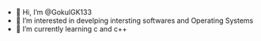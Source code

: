 - 👋 Hi, I’m @GokulGK133
- 👀 I’m interested in develping intersting softwares and Operating Systems
- 🌱 I’m currently learning c and c++

<!---
GokulGK133/GokulGK133 is a ✨ special ✨ repository because its `README.md` (this file) appears on your GitHub profile.
You can click the Preview link to take a look at your changes.
--->
